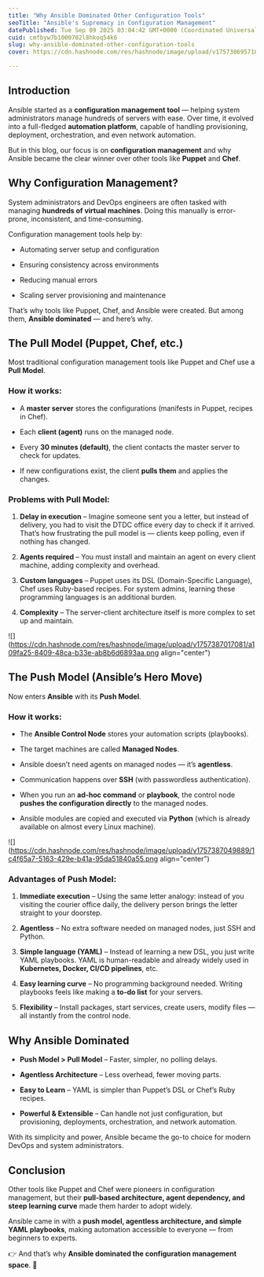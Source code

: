 ```yaml
---
title: "Why Ansible Dominated Other Configuration Tools"
seoTitle: "Ansible's Supremacy in Configuration Management"
datePublished: Tue Sep 09 2025 03:04:42 GMT+0000 (Coordinated Universal Time)
cuid: cmfbyw7b1000702l8hkoq54k6
slug: why-ansible-dominated-other-configuration-tools
cover: https://cdn.hashnode.com/res/hashnode/image/upload/v1757386957187/80cb30e5-f912-4fb6-9454-012d606f5a10.jpeg

---
```


## **Introduction**

Ansible started as a **configuration management tool** — helping system administrators manage hundreds of servers with ease. Over time, it evolved into a full-fledged **automation platform**, capable of handling provisioning, deployment, orchestration, and even network automation.

But in this blog, our focus is on **configuration management** and why Ansible became the clear winner over other tools like **Puppet** and **Chef**.

## **Why Configuration Management?**

System administrators and DevOps engineers are often tasked with managing **hundreds of virtual machines**. Doing this manually is error-prone, inconsistent, and time-consuming.

Configuration management tools help by:

* Automating server setup and configuration
    
* Ensuring consistency across environments
    
* Reducing manual errors
    
* Scaling server provisioning and maintenance
    

That’s why tools like Puppet, Chef, and Ansible were created. But among them, **Ansible dominated** — and here’s why.

## **The Pull Model (Puppet, Chef, etc.)**

Most traditional configuration management tools like Puppet and Chef use a **Pull Model**.

### How it works:

* A **master server** stores the configurations (manifests in Puppet, recipes in Chef).
    
* Each **client (agent)** runs on the managed node.
    
* Every **30 minutes (default)**, the client contacts the master server to check for updates.
    
* If new configurations exist, the client **pulls them** and applies the changes.
    

### Problems with Pull Model:

1. **Delay in execution** – Imagine someone sent you a letter, but instead of delivery, you had to visit the DTDC office every day to check if it arrived. That’s how frustrating the pull model is — clients keep polling, even if nothing has changed.
    
2. **Agents required** – You must install and maintain an agent on every client machine, adding complexity and overhead.
    
3. **Custom languages** – Puppet uses its DSL (Domain-Specific Language), Chef uses Ruby-based recipes. For system admins, learning these programming languages is an additional burden.
    
4. **Complexity** – The server-client architecture itself is more complex to set up and maintain.
    

![](https://cdn.hashnode.com/res/hashnode/image/upload/v1757387017081/a109fa25-8409-48ca-b33e-ab8b6d6893aa.png align="center")

## **The Push Model (Ansible’s Hero Move)**

Now enters **Ansible** with its **Push Model**.

### How it works:

* The **Ansible Control Node** stores your automation scripts (playbooks).
    
* The target machines are called **Managed Nodes**.
    
* Ansible doesn’t need agents on managed nodes — it’s **agentless**.
    
* Communication happens over **SSH** (with passwordless authentication).
    
* When you run an **ad-hoc command** or **playbook**, the control node **pushes the configuration directly** to the managed nodes.
    
* Ansible modules are copied and executed via **Python** (which is already available on almost every Linux machine).
    

![](https://cdn.hashnode.com/res/hashnode/image/upload/v1757387049889/1c4f65a7-5163-429e-b41a-95da51840a55.png align="center")

### Advantages of Push Model:

1. **Immediate execution** – Using the same letter analogy: instead of you visiting the courier office daily, the delivery person brings the letter straight to your doorstep.
    
2. **Agentless** – No extra software needed on managed nodes, just SSH and Python.
    
3. **Simple language (YAML)** – Instead of learning a new DSL, you just write YAML playbooks. YAML is human-readable and already widely used in **Kubernetes, Docker, CI/CD pipelines**, etc.
    
4. **Easy learning curve** – No programming background needed. Writing playbooks feels like making a **to-do list** for your servers.
    
5. **Flexibility** – Install packages, start services, create users, modify files — all instantly from the control node.
    

## **Why Ansible Dominated**

* **Push Model &gt; Pull Model** – Faster, simpler, no polling delays.
    
* **Agentless Architecture** – Less overhead, fewer moving parts.
    
* **Easy to Learn** – YAML is simpler than Puppet’s DSL or Chef’s Ruby recipes.
    
* **Powerful & Extensible** – Can handle not just configuration, but provisioning, deployments, orchestration, and network automation.
    

With its simplicity and power, Ansible became the go-to choice for modern DevOps and system administrators.

## **Conclusion**

Other tools like Puppet and Chef were pioneers in configuration management, but their **pull-based architecture, agent dependency, and steep learning curve** made them harder to adopt widely.

Ansible came in with a **push model, agentless architecture, and simple YAML playbooks**, making automation accessible to everyone — from beginners to experts.

👉 And that’s why **Ansible dominated the configuration management space**. 🚀